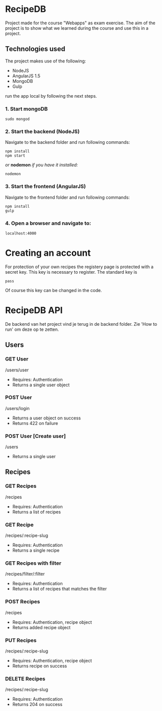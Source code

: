 # RecipeDB
Project made for the course "Webapps" as exam exercise.
The aim of the project is to show what we learned during the course and use this in a project.

## Technologies used
The project makes use of the following:

* NodeJS
* AngularJS 1.5
* MongoDB
* Gulp

run the app local by following the next steps.

### 1. Start mongoDB
    sudo mongod

### 2. Start the backend (NodeJS)
Navigate to the backend folder and run following commands:

    npm install
    npm start
*or* **nodemon** *if you have it installed:*

    nodemon

### 3. Start the frontend (AngularJS)
Navigate to the frontend folder and run following commands:

    npm install
    gulp


### 4. Open a browser and navigate to:
    localhost:4000
    
# Creating an account
For protection of your own recipes the registery page is protected with a secret key. 
This key is necessary to register.
The standard key is

    pass
    
Of course this key can be changed in the code.

# RecipeDB API
De backend van het project vind je terug in de backend folder. 
Zie 'How to run' om deze op te zetten.

## Users

### GET User
/users/user
* Requires: Authentication
* Returns a single user object

### POST User
/users/login
* Returns a user object on success
* Returns 422 on failure

### POST User [Create user]
/users
* Returns a single user

## Recipes

### GET Recipes
/recipes
* Requires: Authentication
* Returns a list of recipes

### GET Recipe
/recipes/:recipe-slug
* Requires: Authentication
* Returns a single recipe

### GET Recipes with filter
/recipes/filter/:filter
* Requires: Authentication
* Returns a list of recipes that matches the filter

### POST Recipes
/recipes
* Requires: Authentication, recipe object
* Returns added recipe object

### PUT Recipes
/recipes/:recipe-slug
* Requires: Authentication, recipe object
* Returns recipe on success

### DELETE Recipes
/recipes/:recipe-slug
* Requires: Authentication
* Returns 204 on success
